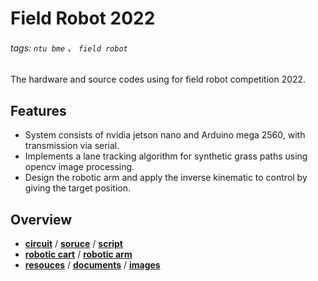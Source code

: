 # Field Robot 2022
###### tags: `ntu bme` 、 `field robot`

The hardware and source codes using for field robot competition 2022.

## Features
* System consists of nvidia jetson nano and Arduino mega 2560, with transmission via serial.
* Implements a lane tracking algorithm for synthetic grass paths using opencv image processing. 
* Design the robotic arm and apply the inverse kinematic to control by giving the target position.

## Overview
* [**circuit**](./circuit/) / [**soruce**](./src/) / [**script**](./scripts/)
* [**robotic cart**](./robotic_cart/) / [**robotic arm**](./robotic_arm/) 
* [**resouces**](./assets/resources/) / [**documents**](./assets/2022-field-robot-rule-manual.pdf) / [**images**](./assets/images/)


